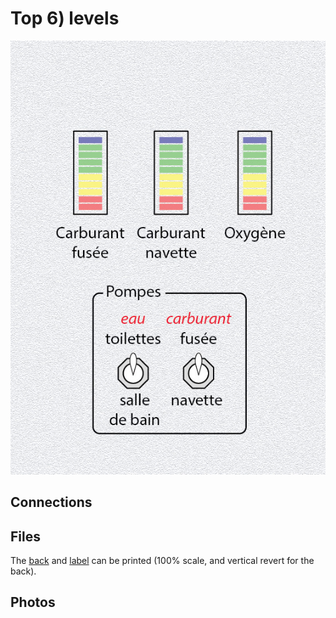 # Top 6) levels

![panel](T6-design.jpg)


## Connections



## Files
The [back](T6-back.pdf) and [label](T6-label.pdf) can be printed (100% scale, and vertical revert for the back).


## Photos
